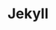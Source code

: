 ---
title: 'Jekyll'
action_url: 'https://www.jekyll.studio/'
cta_text: 'Click to see the site'
img: '/assets/jekyll.png'
img_alt: 'Jekyll logo'
order: 3
cardText: [
  {
    header: 'Jekyll',
    body: 'Developed a bespoke website for a budding Kansas City design studio'
  },
  {
    header: My Role,
    body: 'Web Developer'
  },
  {
    header: 'Tech that I used',
    body: 'Webflow, Javascript, Figma'
  },

]
---